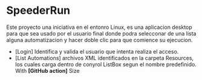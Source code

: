 # SpeederRun
Este proyecto una iniciativa en el entonro Linux, es una
aplicacion desktop para que sea usado por el usuario final
donde podra selecconar de una lista alguna automatizacion
y hacer doble clic para que comience su ejecucion.
* [Login]
Identifica y valida el usuario que intenta realiza el acceso.
* [List Automations]
archivos XML identificados en la carpeta Resources, los cuales
carga dentro de conyrol ListBox segun el nombre predefinido.
With **[GitHub action]** Size
